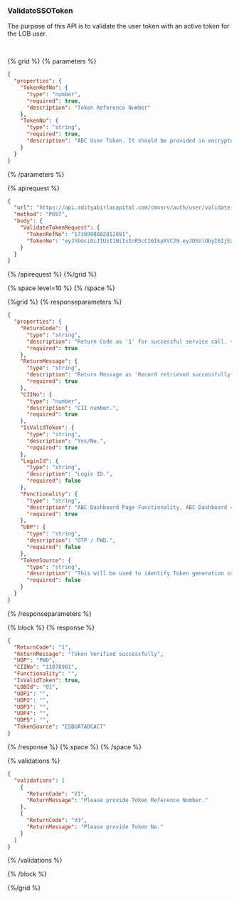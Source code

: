 ### ValidateSSOToken

The purpose of this API is to validate the user token with an active token for the LOB user.

&nbsp;

{% grid %}
{% parameters %}

```json
{
  "properties": {
    "TokenRefNo": {
      "type": "number",
      "required": true,
      "description": "Token Reference Number"
    },
    "TokenNo": {
      "type": "string",
      "required": true,
      "description": "ABC User Token. It should be provided in encrypted format"
    }
  }
}
```

{% /parameters %}

{% apirequest %}

```json
{
  "url": "https://api.adityabirlacapital.com/cmnsrv/auth/user/validate-sso-token",
  "method": "POST",
  "body": {
    "ValidateTokenRequest": {
      "TokenRefNo": "1738998802812891",
      "TokenNo": "eyJhbGciOiJIUzI1NiIsInR5cCI6IkpXVCJ9.eyJDSUlObyI6IjExMDc4OTgxIiwiTE9CSWQiOiIwMSIsIkZ1bmN0aW9uYWxpdHkiOiJEIiwiRGF0ZSI6IjIwMjUtMDItMDhUMDc6MTM6MjIuODEwWiIsImlhdCI6MTczODk5ODgwMiwiZXhwIjoxNzM4OTk5NzAyfQ.o_jkn6zsjez0Q1V7fNWJPtK_CYOR_OBzODtoY8w78No"
    }
  }
}
```

{% /apirequest %}
{%/grid %}

{% space level=10 %}
{% /space %}

{%grid %}
{% responseparameters %}

```json
{
  "properties": {
    "ReturnCode": {
      "type": "string",
      "description": "Return Code as '1' for successful service call. <Please Refer Below ReturnCode list>",
      "required": true
    },
    "ReturnMessage": {
      "type": "string",
      "description": "Return Message as 'Record retrieved successfully' for successful service call.",
      "required": true
    },
    "CIINo": {
      "type": "number",
      "description": "CII number.",
      "required": true
    },
    "IsValidToken": {
      "type": "string",
      "description": "Yes/No.",
      "required": true
    },
    "LoginId": {
      "type": "string",
      "description": "Login ID.",
      "required": false
    },
    "Functionality": {
      "type": "string",
      "description": "ABC Dashboard Page Functionality. ABC Dashboard = 'D'.",
      "required": true
    },
    "UDP": {
      "type": "string",
      "description": "OTP / PWD.",
      "required": false
    },
    "TokenSource": {
      "type": "string",
      "description": "This will be used to identify Token generation consumer. Example: 1) For Mobile App - ABCMobileApp.",
      "required": false
    }
  }
}
```

{% /responseparameters %}

{% block %}
{% response %}

```json
{
  "ReturnCode": "1",
  "ReturnMessage": "Token Verified successfully",
  "UDP": "PWD",
  "CIINo": "11078981",
  "Functionality": "",
  "IsValidToken": true,
  "LOBId": "01",
  "UDP1": "",
  "UDP2": "",
  "UDP3": "",
  "UDP4": "",
  "UDP5": "",
  "TokenSource": "ESBUATABCACT"
}
```

{% /response %}
{% space %}
{% /space %}

{% validations %}

```json
{
  "validations": [
    {
      "ReturnCode": "V1",
      "ReturnMessage": "Please provide Token Reference Number."
    },
    {
      "ReturnCode": "V3",
      "ReturnMessage": "Please provide Token No."
    }
  ]
}
```

{% /validations %}

{% /block %}

{%/grid %}
